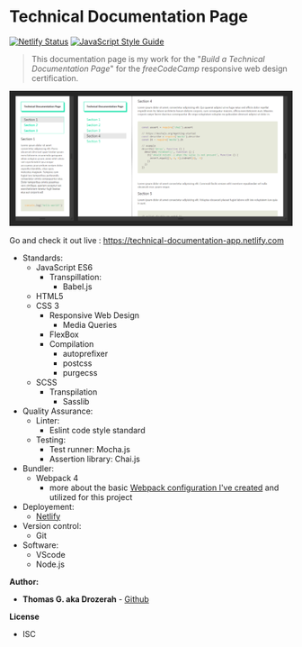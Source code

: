 # Technical Documentation Page

[![Netlify Status](https://api.netlify.com/api/v1/badges/45dac990-a34c-49af-807b-75eafbbbe9fe/deploy-status)](https://app.netlify.com/sites/technical-documentation-app/deploys) [![JavaScript Style Guide](https://img.shields.io/badge/code_style-standard-brightgreen.svg)](https://standardjs.com)


> This documentation page is my work for the "_Build a Technical Documentation Page_" for the _freeCodeCamp_ responsive web design certification.

![technical documentation page image](https://raw.githubusercontent.com/Drozerah/MyGitHubStorage/master/img/technical-documentation-page/technical-documentation-page.png)

Go and check it out live : https://technical-documentation-app.netlify.com

- Standards:
    - JavaScript ES6
      -  Transpillation:
          - Babel.js
    - HTML5 
    - CSS 3 
        - Responsive Web Design
            - Media Queries
        - FlexBox
        - Compilation
            - autoprefixer
            - postcss
            - purgecss
    - SCSS
        - Transpilation
            - Sasslib
- Quality Assurance:
    - Linter:
        - Eslint code style standard
    - Testing:
        - Test runner: Mocha.js
        - Assertion library: Chai.js
- Bundler:
    - Webpack 4
        - more about the basic [Webpack configuration I've created](https://github.com/Drozerah/webpack-4-configuration) and utilized for this project
- Deployement: 
    - [Netlify](https://technical-documentation-app.netlify.com/)
- Version control:
    - Git                            
- Software: 
    - VScode
    - Node.js

__Author:__

* **Thomas G. aka Drozerah** - [Github](https://github.com/Drozerah)

__License__

* ISC





